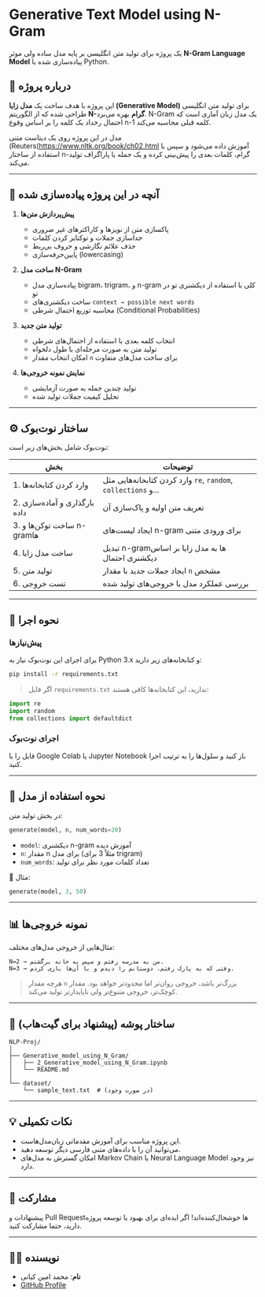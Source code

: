 
# Generative Text Model using N-Gram  
یک پروژه برای تولید متن انگلیسی بر پایه مدل ساده ولی موثر **N-Gram Language Model** پیاده‌سازی شده با Python.

## 📌 درباره پروژه

این پروژه با هدف ساخت یک **مدل زایا (Generative Model)** برای تولید متن انگلیسی طراحی شده که از الگوریتم **N-گرام** بهره می‌برد. N-Gram یک مدل زبان آماری است که احتمال رخداد یک کلمه را بر اساس وقوع n-1 کلمه قبلی محاسبه می‌کند.

مدل در این پروژه روی یک دیتاست متنی (Reuters(https://www.nltk.org/book/ch02.html آموزش داده می‌شود و سپس با استفاده از ساختار n-گرام، کلمات بعدی را پیش‌بینی کرده و یک جمله یا پاراگراف تولید می‌کند.

---

## 🧠 آنچه در این پروژه پیاده‌سازی شده

1. **پیش‌پردازش متن‌ها**  
   - پاکسازی متن از نویزها و کاراکترهای غیر ضروری  
   - جداسازی جملات و توکنایز کردن کلمات  
   - حذف علائم نگارشی و حروف بی‌ربط  
   - پایین‌حرفه‌سازی (lowercasing)

2. **ساخت مدل N-Gram**  
   - پیاده‌سازی مدل bigram، trigram، و n-gram کلی با استفاده از دیکشنری تو در تو  
   - ساخت دیکشنری‌های `context → possible next words`  
   - محاسبه توزیع احتمال شرطی (Conditional Probabilities)

3. **تولید متن جدید**  
   - انتخاب کلمه بعدی با استفاده از احتمال‌های شرطی  
   - تولید متن به صورت مرحله‌ای با طول دلخواه  
   - امکان انتخاب مقدار `n` برای ساخت مدل‌های متفاوت

4. **نمایش نمونه خروجی‌ها**  
   - تولید چندین جمله به صورت آزمایشی  
   - تحلیل کیفیت جملات تولید شده

---

## ⚙️ ساختار نوت‌بوک

نوت‌بوک شامل بخش‌های زیر است:

| بخش | توضیحات |
|------|---------|
| 1. وارد کردن کتابخانه‌ها | وارد کردن کتابخانه‌هایی مثل `re`, `random`, `collections` و... |
| 2. بارگذاری و آماده‌سازی داده | تعریف متن اولیه و پاک‌سازی آن |
| 3. ساخت توکن‌ها و n-gramها | ایجاد لیست‌های n-gram برای ورودی متنی |
| 4. ساخت مدل زایا | تبدیل n-gramها به مدل زایا بر اساس دیکشنری احتمال |
| 5. تولید متن | ایجاد جملات جدید با مقدار `n` مشخص |
| 6. تست خروجی | بررسی عملکرد مدل با خروجی‌های تولید شده |

---

## 🚀 نحوه اجرا

### پیش‌نیازها

برای اجرای این نوت‌بوک نیاز به Python 3.x و کتابخانه‌های زیر دارید:

```bash
pip install -r requirements.txt
```

> اگر فایل `requirements.txt` ندارید، این کتابخانه‌ها کافی هستند:  
```python
import re  
import random  
from collections import defaultdict
```

### اجرای نوت‌بوک

فایل را با Google Colab یا Jupyter Notebook باز کنید و سلول‌ها را به ترتیب اجرا کنید.

---

## 📝 نحوه استفاده از مدل

در بخش تولید متن:

```python
generate(model, n, num_words=20)
```

- `model`: دیکشنری n-gram آموزش دیده
- `n`: مقدار n برای مدل (مثلاً 3 برای trigram)
- `num_words`: تعداد کلمات مورد نظر برای تولید

📌 مثال:
```python
generate(model, 3, 50)
```

---

## 📊 نمونه خروجی‌ها

مثال‌هایی از خروجی مدل‌های مختلف:

```
N=2 → من به مدرسه رفتم و سپس به خانه برگشتم.
N=3 → وقتی که به پارک رفتم، دوستانم را دیدم و با آن‌ها بازی کردم.
```

> هرچه مقدار `n` بزرگ‌تر باشد، خروجی روان‌تر اما محدودتر خواهد بود. مقدار کوچک‌تر، خروجی متنوع‌تر ولی ناپایدارتر تولید می‌کند.

---

## 📁 ساختار پوشه (پیشنهاد برای گیت‌هاب)

```
NLP-Proj/
│
├── Generative_model_using_N_Gram/
│   ├── 2_Generative_model_using_N_Gram.ipynb
│   └── README.md
│
└── dataset/
    └── sample_text.txt  # (در صورت وجود)
```

---

## 💡 نکات تکمیلی

- این پروژه مناسب برای آموزش مقدماتی زبان‌مدل‌هاست.
- می‌توانید آن را با داده‌های متنی فارسی دیگر توسعه دهید.
- امکان گسترش به مدل‌های Markov Chain یا Neural Language Model نیز وجود دارد.

---

## 🙌 مشارکت

پیشنهادات و Pull Requestها خوشحال‌کننده‌اند! اگر ایده‌ای برای بهبود یا توسعه پروژه دارید، حتما مشارکت کنید.

---

## 🧑‍💻 نویسنده

- **نام**: محمد امین کیانی  
- [GitHub Profile](https://github.com/M-Amin-Kiani)
